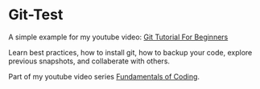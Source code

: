 # Git-Test
A simple example for my youtube video: [Git Tutorial For Beginners](https://youtu.be/Vf_tem1oz4w)

Learn best practices, how to install git, how to backup your code, explore previous snapshots, and collaberate with others.

Part of my youtube video series [Fundamentals of Coding](https://www.youtube.com/playlist?list=PLrg1HIcSWTqiY6AqrpOwq5wYeEKnSXMHM).
